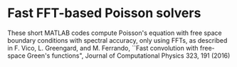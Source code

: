 # Fast FFT-based Poisson solvers

These short MATLAB codes compute Poisson's equation with free space boundary conditions with spectral accuracy, only using FFTs, as described in F. Vico, L. Greengard, and M. Ferrando, ``Fast convolution with free-space Green's functions", Journal of Computational Physics 323, 191 (2016)
